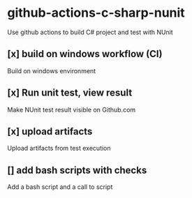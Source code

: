 # github-actions-c-sharp-nunit
Use github actions  to build C# project and test with NUnit
## [x] build on windows workflow (CI)
Build on windows environment
## [x] Run unit test, view result
Make NUnit test result visible on Github.com
## [x] upload artifacts
Upload artifacts from test execution
## [] add bash scripts with checks
Add a bash script and a call to script
